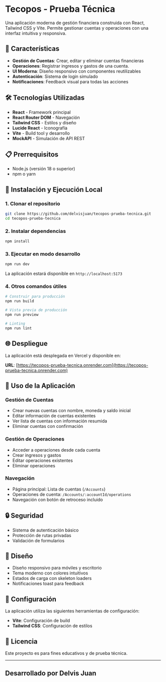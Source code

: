# Tecopos - Prueba Técnica

Una aplicación moderna de gestión financiera construida con React, Tailwind CSS y Vite. Permite gestionar cuentas y operaciones con una interfaz intuitiva y responsiva.

## 🚀 Características

- **Gestión de Cuentas**: Crear, editar y eliminar cuentas financieras
- **Operaciones**: Registrar ingresos y gastos de una cuenta.
- **UI Moderna**: Diseño responsivo con componentes reutilizables
- **Autenticación**: Sistema de login simulado
- **Notificaciones**: Feedback visual para todas las acciones


## 🛠️ Tecnologías Utilizadas

- **React** - Framework principal
- **React Router DOM** - Navegación
- **Tailwind CSS** - Estilos y diseño
- **Lucide React** - Iconografía
- **Vite** - Build tool y desarrollo
- **MockAPI** - Simulación de API REST

## 📋 Prerrequisitos

- Node.js (versión 18 o superior)
- npm o yarn

## 🚀 Instalación y Ejecución Local

### 1. Clonar el repositorio

```bash
git clone https://github.com/delvisjuan/tecopos-prueba-tecnica.git
cd tecopos-prueba-tecnica
```

### 2. Instalar dependencias

```bash
npm install
```

### 3. Ejecutar en modo desarrollo

```bash
npm run dev
```

La aplicación estará disponible en `http://localhost:5173`

### 4. Otros comandos útiles

```bash
# Construir para producción
npm run build

# Vista previa de producción
npm run preview

# Linting
npm run lint
```

## 🌐 Despliegue

La aplicación está desplegada en Vercel y disponible en:

**URL**: [https://tecopos-prueba-tecnica.onrender.com](https://tecopos-prueba-tecnica.onrender.com)

## 📖 Uso de la Aplicación

### Gestión de Cuentas

- Crear nuevas cuentas con nombre, moneda y saldo inicial
- Editar información de cuentas existentes
- Ver lista de cuentas con información resumida
- Eliminar cuentas con confirmación

### Gestión de Operaciones

- Acceder a operaciones desde cada cuenta
- Crear ingresos y gastos
- Editar operaciones existentes
- Eliminar operaciones

### Navegación

- Página principal: Lista de cuentas (`/Accounts`)
- Operaciones de cuenta: `/Accounts/:accountId/operations`
- Navegación con botón de retroceso incluido

## 🔒 Seguridad

- Sistema de autenticación básico
- Protección de rutas privadas
- Validación de formularios

## 🎨 Diseño

- Diseño responsivo para móviles y escritorio
- Tema moderno con colores intuitivos
- Estados de carga con skeleton loaders
- Notificaciones toast para feedback

## 🔧 Configuración

La aplicación utiliza las siguientes herramientas de configuración:

- **Vite**: Configuración de build
- **Tailwind CSS**: Configuración de estilos

## 📄 Licencia

Este proyecto es para fines educativos y de prueba técnica.

---

## Desarrollado por Delvis Juan
